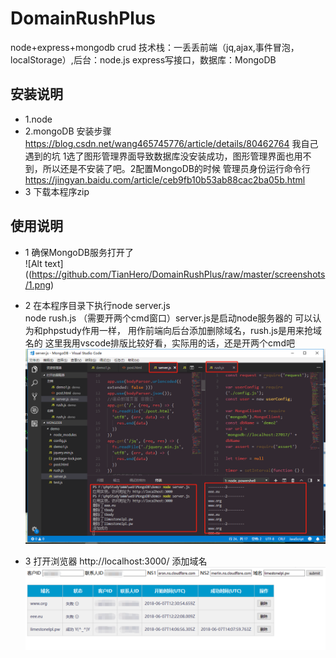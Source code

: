 # DomainRushPlus
node+express+mongodb crud
技术栈：一丢丢前端（jq,ajax,事件冒泡，localStorage）,后台：node.js express写接口，数据库：MongoDB
## 安装说明
- 1.node
- 2.mongoDB 安装步骤 https://blog.csdn.net/wang465745776/article/details/80462764  我自己遇到的坑 1选了图形管理界面导致数据库没安装成功，图形管理界面也用不到，所以还是不安装了吧。2配置MongoDB的时候 管理员身份运行命令行 https://jingyan.baidu.com/article/ceb9fb10b53ab88cac2ba05b.html
- 3 下载本程序zip
## 使用说明
- 1 确保MongoDB服务打开了  
![Alt text]((https://github.com/TianHero/DomainRushPlus/raw/master/screenshots/1.png)
- 2 在本程序目录下执行node server.js  
node rush.js （需要开两个cmd窗口）server.js是启动node服务器的 可以认为和phpstudy作用一样， 用作前端向后台添加删除域名，rush.js是用来抢域名的
这里我用vscode排版比较好看，实际用的话，还是开两个cmd吧
![Alt text](./screenshots/2.png)

- 3 打开浏览器 http://localhost:3000/ 添加域名
![Alt text](./screenshots/3.png)

